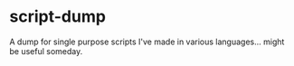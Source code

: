 # script-dump

A dump for single purpose scripts I've made in various languages... might be useful someday.
